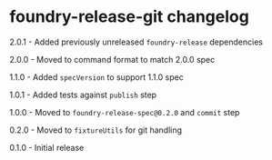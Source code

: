 # foundry-release-git changelog
2.0.1 - Added previously unreleased `foundry-release` dependencies

2.0.0 - Moved to command format to match 2.0.0 spec

1.1.0 - Added `specVersion` to support 1.1.0 spec

1.0.1 - Added tests against `publish` step

1.0.0 - Moved to `foundry-release-spec@0.2.0` and `commit` step

0.2.0 - Moved to `fixtureUtils` for git handling

0.1.0 - Initial release
